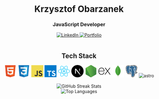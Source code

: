 <h1 align="center">Krzysztof Obarzanek</h1>
<h3 align="center">JavaScript Developer</h3>

<div align="center">
  <a href="https://linkedin.com/in/krzysztof-obarzanek-6b8803254">
    <img src="https://img.shields.io/badge/LinkedIn-0077B5?style=for-the-badge&logo=linkedin&logoColor=white" alt="LinkedIn"/>
  </a>
  <a href="https://www.kris1027.pl/">
    <img src="https://img.shields.io/badge/Portfolio-4CAF50?style=for-the-badge&logo=files&logoColor=white" alt="Portfolio"/>
  </a>
</div>

<br/>

<h2 align="center">Tech Stack</h2>

<div align="center">
  <img src="https://raw.githubusercontent.com/devicons/devicon/master/icons/html5/html5-original.svg" alt="html5" width="40" height="40"/>
  <img src="https://raw.githubusercontent.com/devicons/devicon/master/icons/css3/css3-original.svg" alt="css3" width="40" height="40"/>
  <img src="https://raw.githubusercontent.com/devicons/devicon/master/icons/javascript/javascript-original.svg" alt="javascript" width="40" height="40"/>
  <img src="https://raw.githubusercontent.com/devicons/devicon/master/icons/typescript/typescript-original.svg" alt="typescript" width="40" height="40"/>
  <img src="https://raw.githubusercontent.com/devicons/devicon/master/icons/react/react-original.svg" alt="react" width="40" height="40"/>
  <img src="https://raw.githubusercontent.com/devicons/devicon/master/icons/nextjs/nextjs-original.svg" alt="nextjs" width="40" height="40"/>
  <img src="https://raw.githubusercontent.com/devicons/devicon/master/icons/nodejs/nodejs-original.svg" alt="nodejs" width="40" height="40"/>
  <img src="https://raw.githubusercontent.com/devicons/devicon/master/icons/express/express-original.svg" alt="express" width="40" height="40"/>
  <img src="https://raw.githubusercontent.com/devicons/devicon/master/icons/mongodb/mongodb-original.svg" alt="mongodb" width="40" height="40"/>
  <img src="https://raw.githubusercontent.com/devicons/devicon/master/icons/postgresql/postgresql-original.svg" alt="postgresql" width="40" height="40"/>
  <img src="https://cdn.simpleicons.org/astro/FF5D01" alt="astro" width="40" height="40"/>
</div>

<br/>

<div align="center">
  <img src="https://github-readme-streak-stats.herokuapp.com/?user=kris1027&theme=default&hide_border=true" alt="GitHub Streak Stats"/>
</div>

<div align="center">
  <img src="https://github-readme-stats.vercel.app/api/top-langs/?username=kris1027&theme=default&hide_border=true&include_all_commits=false&count_private=false&layout=compact" alt="Top Languages"/>
</div>
